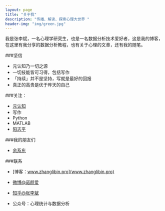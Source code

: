 ```yaml
---
layout: page
title: "关于我"
description: "传播、解读、探索心理大世界 "
header-img: "img/green.jpg"
---
```



我是张李斌，一名心理学研究生，也是一名数据分析技术爱好者，这是我的博客，在这里有我分享的数据分析教程，也有关于心理的文章，还有我的随笔。


###坚信


- 元认知乃一切之源
- 一切技能皆可习得，包括写作
- 「持续」并不是坚持，写就是最好的回报
- 真正的高贵是优于昨天的自己


###关注：


- [元认知](http://www.mesule.com/)
- 写作
- Python
- MATLAB
- [阳志平](http://www.yangzhiping.com/)



###我的朋友们

- [余系东](http://foronething.xyz)


###联系

- [博客：www.zhanglibin.pro](www.zhanglibin.pro)

- [微博@诺颜爱](http://weibo.com/nuoyanai)

- [知乎@张李斌](http://www.zhihu.com/people/Feat)

- 公众号：心理统计与数据分析
